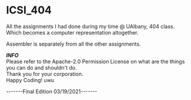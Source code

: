 # ICSI_404
All the assignments I had done during my time @ UAlbany, 404 class. Which becomes a computer representation altogether.<br/>

Assembler is separately from all the other assignments. <br/>

***INFO***<br/>
Please refer to the Apache-2.0 Permission License on what are the things you can do and shouldn't do.<br/>
Thank you for your corporation. <br/>
Happy Coding! uwu<br/>


  -------Final Edition 03/19/2021-------<br/>
